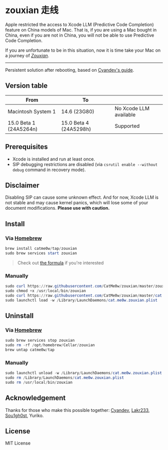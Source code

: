 # zouxian 走线

Apple restricted the access to Xcode LLM (Predictive Code Completion) feature on China models of Mac. That is, if you are using a Mac bought in China, even if you are not in China, you will not be able to use Predictive Code Completion. 

If you are unfortunate to be in this situation, now it is time take your Mac on a journey of _[Zouxian](https://en.wikipedia.org/wiki/Zouxian_(phenomenon))_.

---

Persistent solution after rebooting, based on [Cyandev's guide](https://gist.github.com/unixzii/6f25be1842399022e16ad6477a304286).

## Version table

|From|To||
|-|-|-|
|Macintosh System 1|14.6 (23G80)|No Xcode LLM available|
|15.0 Beta 1 (24A5264n)|15.0 Beta 4 (24A5298h)|Supported|

## Prerequisites

* Xcode is installed and run at least once.
* SIP debugging restrictions are disabled (via `csrutil enable --without debug` command in recovery mode).

## Disclaimer

Disabling SIP can cause some unknown effect. And for now, Xcode LLM is not stable and may cause kernel panics, which will lose some of your document modifications. **Please use with caution.**

## Install

### Via [Homebrew](https://brew.sh)

```powershell
brew install catme0w/tap/zouxian
sudo brew services start zouxian
```

> Check out [the formula](https://github.com/CatMe0w/homebrew-tap/blob/master/Formula/zouxian.rb) if you're interested

### Manually

```powershell
sudo curl https://raw.githubusercontent.com/CatMe0w/zouxian/master/zouxian.sh -o /usr/local/bin/zouxian
sudo chmod +x /usr/local/bin/zouxian
sudo curl https://raw.githubusercontent.com/CatMe0w/zouxian/master/cat.me0w.zouxian.plist -o /Library/LaunchDaemons/cat.me0w.zouxian.plist
sudo launchctl load -w /Library/LaunchDaemons/cat.me0w.zouxian.plist
```

## Uninstall

### Via [Homebrew](https://brew.sh)

```powershell
sudo brew services stop zouxian
sudo rm -rf /opt/homebrew/Cellar/zouxian
brew untap catme0w/tap
```

### Manually

```powershell
sudo launchctl unload -w /Library/LaunchDaemons/cat.me0w.zouxian.plist
sudo rm /Library/LaunchDaemons/cat.me0w.zouxian.plist
sudo rm /usr/local/bin/zouxian
```

## Acknowledgement

Thanks for those who make this possible together: [Cyandev](https://twitter.com/unixzii), [Lakr233](https://twitter.com/Lakr233), [Sou1gh0st](https://twitter.com/Sou1gh0st), Yuriko.

## License

MIT License
